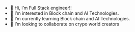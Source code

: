 - 👋 Hi, I’m Full Stack engineer!!
- 👀 I’m interested in Block chain and AI Technologies.
- 🌱 I’m currently learning Block chain and AI Technologies.
- 💞️ I’m looking to collaborate on crypo world creators


<!---
starlight20417/starlight20417 is a ✨ special ✨ repository because its `README.md` (this file) appears on your GitHub profile.
You can click the Preview link to take a look at your changes.
--->
